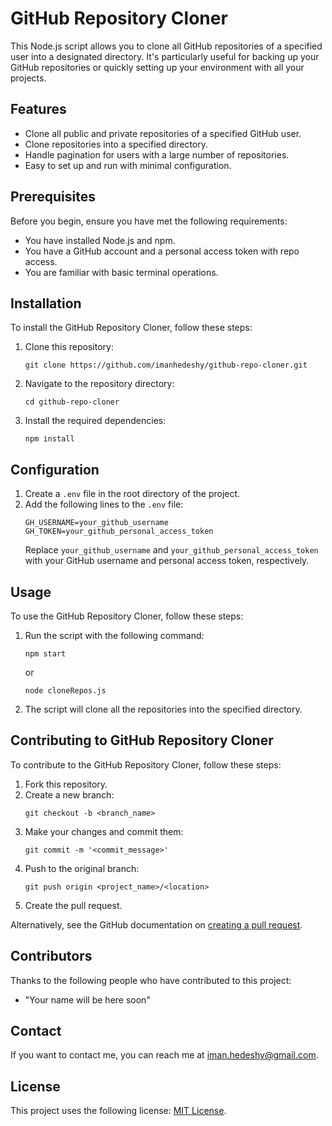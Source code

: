 
# GitHub Repository Cloner

This Node.js script allows you to clone all GitHub repositories of a specified user into a designated directory. It's particularly useful for backing up your GitHub repositories or quickly setting up your environment with all your projects.

## Features

- Clone all public and private repositories of a specified GitHub user.
- Clone repositories into a specified directory.
- Handle pagination for users with a large number of repositories.
- Easy to set up and run with minimal configuration.

## Prerequisites

Before you begin, ensure you have met the following requirements:

- You have installed Node.js and npm.
- You have a GitHub account and a personal access token with repo access.
- You are familiar with basic terminal operations.

## Installation

To install the GitHub Repository Cloner, follow these steps:

1. Clone this repository:
   ```
   git clone https://github.com/imanhedeshy/github-repo-cloner.git
   ```
2. Navigate to the repository directory:
   ```
   cd github-repo-cloner
   ```
3. Install the required dependencies:
   ```
   npm install
   ```

## Configuration

1. Create a `.env` file in the root directory of the project.
2. Add the following lines to the `.env` file:
   ```
   GH_USERNAME=your_github_username
   GH_TOKEN=your_github_personal_access_token
   ```
   Replace `your_github_username` and `your_github_personal_access_token` with your GitHub username and personal access token, respectively.

## Usage

To use the GitHub Repository Cloner, follow these steps:

1. Run the script with the following command:
   ```
   npm start
   ```
   or
   ```
   node cloneRepos.js
   ```

2. The script will clone all the repositories into the specified directory.

## Contributing to GitHub Repository Cloner

To contribute to the GitHub Repository Cloner, follow these steps:

1. Fork this repository.
2. Create a new branch: 
   ```
   git checkout -b <branch_name>
   ```
3. Make your changes and commit them: 
   ```
   git commit -m '<commit_message>'
   ```
4. Push to the original branch: 
   ```
   git push origin <project_name>/<location>
   ```
5. Create the pull request.

Alternatively, see the GitHub documentation on [creating a pull request](https://help.github.com/articles/creating-a-pull-request/).

## Contributors

Thanks to the following people who have contributed to this project:

- "Your name will be here soon"

## Contact

If you want to contact me, you can reach me at [iman.hedeshy@gmail.com](mailto:iman.hedeshy@gmail.com).

## License

This project uses the following license: [MIT License](<LICENSE.md>).
